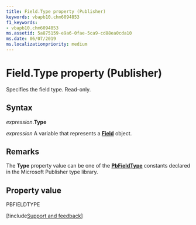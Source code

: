 ```yaml
---
title: Field.Type property (Publisher)
keywords: vbapb10.chm6094853
f1_keywords:
- vbapb10.chm6094853
ms.assetid: 5a875159-e9a6-0fae-5ca9-cd88ea0cda10
ms.date: 06/07/2019
ms.localizationpriority: medium
---
```



# Field.Type property (Publisher)

Specifies the field type. Read-only.


## Syntax

_expression_.**Type**

_expression_ A variable that represents a **[Field](Publisher.Field.md)** object.


## Remarks

The **Type** property value can be one of the **[PbFieldType](Publisher.PbFieldType.md)** constants declared in the Microsoft Publisher type library.


## Property value

PBFIELDTYPE


[!include[Support and feedback](~/includes/feedback-boilerplate.md)]
